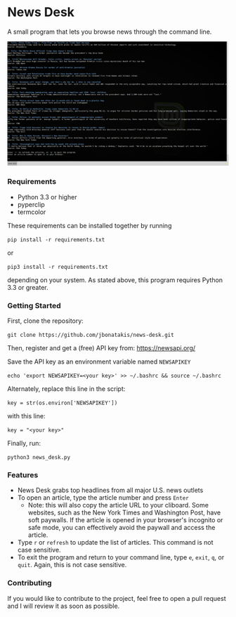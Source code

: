 # News Desk

A small program that lets you browse news through the command line.

![news-desk](https://raw.githubusercontent.com/jbonatakis/news-desk/master/images/news-desk-screenshot.png)


### Requirements

* Python 3.3 or higher
* pyperclip 
* termcolor

These requirements can be installed together by running 

`pip install -r requirements.txt`

or 

`pip3 install -r requirements.txt` 

depending on your system. As stated above, this program requires Python 3.3 or greater.

### Getting Started

First, clone the repository:

`git clone https://github.com/jbonatakis/news-desk.git`

Then, register and get a (free) API key from: https://newsapi.org/

Save the API key as an environment variable named `NEWSAPIKEY`

`echo 'export NEWSAPIKEY=<your key>' >> ~/.bashrc && source ~/.bashrc`

Alternately, replace this line in the script:

`key = str(os.environ['NEWSAPIKEY'])`

with this line:

`key = "<your key>"`

Finally, run:

`python3 news_desk.py`

### Features

* News Desk grabs top headlines from all major U.S. news outlets
* To open an article, type the article number and press `Enter`
  * Note: this will also copy the article URL to your cliboard. Some websites, such as the New York Times and Washington Post, have soft paywalls. If the article is opened in your browser's incognito or safe mode, you can effectively avoid the paywall and access the article.
* Type `r` or `refresh` to update the list of articles. This command is not case sensitive.
* To exit the program and return to your command line, type `e`, `exit`, `q`, or `quit`. Again, this is not case sensitive.


### Contributing

If you would like to contribute to the project, feel free to open a pull request and I will review it as soon as possible.
